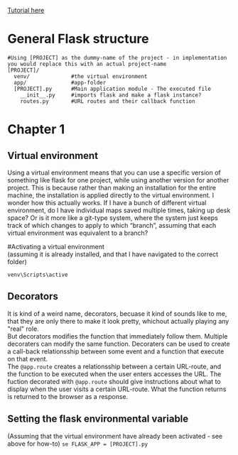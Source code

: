 [Tutorial here](https://blog.miguelgrinberg.com/post/the-flask-mega-tutorial-part-i-hello-world)

# General Flask structure #
```
#Using [PROJECT] as the dummy-name of the project - in implementation you would replace this with an actual project-name  
[PROJECT]/
  venv/             #the virtual environment
  app/              #app-folder
  [PROJECT].py      #Main application module - The executed file
    __init__.py     #imports flask and make a flask instance?
    routes.py       #URL routes and their callback function
```

# Chapter 1 #
## Virtual environment ##
Using a virtual environment means that you can use a specific version of something like flask for one project, while using another version for another project. This is because rather than making an installation for the entire machine, the installation is applied directly to the virtual environment. 
I wonder how this actually works. If I have a bunch of different virtual environment, do I have individual maps saved multiple times, taking up desk space? Or is it more like a git-type system, where the system just keeps track of which changes to apply to which “branch”, assuming that each virtual environment was equivalent to a branch?

#Activating a virtual environment  
(assuming it is already installed, and that I have navigated to the correct folder)

```
venv\Scripts\active
```

## Decorators ##
It is kind of a weird name, decorators, becuase it kind of sounds like to me, that they are only there to make it look pretty, whichout actually playing any "real" role.  
But decorators modifies the function that immediately follow them.
Multiple decoraters can modify the same function. Decoraters can be used to create a call-back relationsship between some event and a function that execute on that event.  
The ```@app.route``` creates a relationsship between a certain URL-route, and the function to be executed when the user enters accesses the URL.
The fuction decorated with ```@app.route``` should give instructions about what to display when the user visits a certain URL-route. What the function returns is returned to the browser as a response.


## Setting the flask environmental variable ##
(Assuming that the virtual environment have already been activated - see above for how-to)
```se FLASK_APP = [PROJECT].py```
